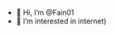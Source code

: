 - 👋 Hi, I’m @Fain01
- 👀 I’m interested in internet)

<!---
Fain01/Fain01 is a ✨ special ✨ repository because its `README.md` (this file) appears on your GitHub profile.
You can click the Preview link to take a look at your changes.
--->
